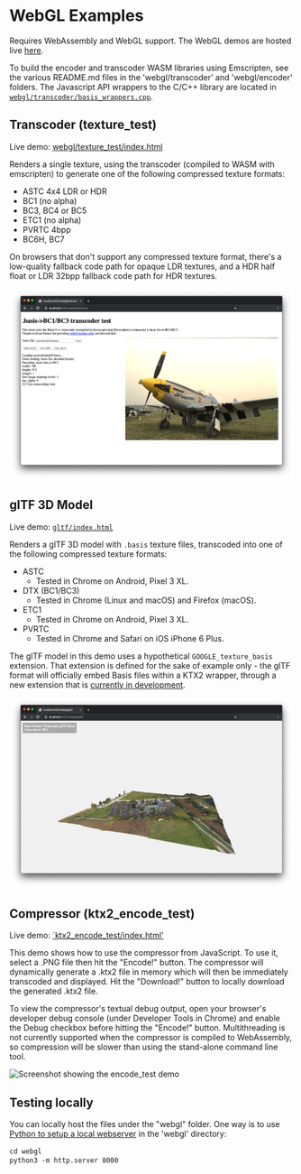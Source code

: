 # WebGL Examples

Requires WebAssembly and WebGL support. The WebGL demos are hosted live [here](https://subquantumtech.com/uastchdr2/).

To build the encoder and transcoder WASM libraries using Emscripten, see the various README.md files in the 'webgl/transcoder' and 'webgl/encoder' folders. The Javascript API wrappers to the C/C++ library are located in [`webgl/transcoder/basis_wrappers.cpp`](https://github.com/BinomialLLC/basis_universal/blob/master/webgl/transcoder/basis_wrappers.cpp).

## Transcoder (texture_test)

Live demo: [webgl/texture_test/index.html](https://subquantumtech.com/uastchdr2/texture_test/)

Renders a single texture, using the transcoder (compiled to WASM with emscripten) to generate one of the following compressed texture formats:

* ASTC 4x4 LDR or HDR
* BC1 (no alpha)
* BC3, BC4 or BC5
* ETC1 (no alpha)
* PVRTC 4bpp
* BC6H, BC7

On browsers that don't support any compressed texture format, there's a low-quality fallback code path for opaque LDR textures, and a HDR half float or LDR 32bpp fallback code path for HDR textures.

![Screenshot showing a basis texture rendered as a 2D image in a webpage.](texture_test/preview.png)

## glTF 3D Model

Live demo: [`gltf/index.html`](https://subquantumtech.com/uastchdr2/gltf/)

Renders a glTF 3D model with `.basis` texture files, transcoded into one of the following compressed texture formats:

* ASTC
  * Tested in Chrome on Android, Pixel 3 XL.
* DTX (BC1/BC3)
  * Tested in Chrome (Linux and macOS) and Firefox (macOS).
* ETC1
  * Tested in Chrome on Android, Pixel 3 XL.
* PVRTC
  * Tested in Chrome and Safari on iOS iPhone 6 Plus.

The glTF model in this demo uses a hypothetical `GOOGLE_texture_basis` extension. That extension is defined for the sake of example only - the glTF format will officially embed Basis files within a KTX2 wrapper, through a new
extension that is [currently in development](https://github.com/KhronosGroup/glTF/pull/1612).

![Screenshot showing a basis texture rendered as the base color texture for a 3D model in a webpage.](gltf/preview.png)

## Compressor (ktx2_encode_test)

Live demo: [`ktx2_encode_test/index.html'](https://subquantumtech.com/uastchdr2/ktx2_encode_test/)

This demo shows how to use the compressor from JavaScript. To use it, select a .PNG file then hit the "Encode!" button. The compressor will dynamically generate a .ktx2 file in memory which will then be immediately transcoded and displayed. Hit the "Download!" button to locally download the generated .ktx2 file. 

To view the compressor's textual debug output, open your browser's developer debug console (under Developer Tools in Chrome) and enable the Debug checkbox before hitting the "Encode!" button. Multithreading is not currently supported when the compressor is compiled to WebAssembly, so compression will be slower than using the stand-alone command line tool.

![Screenshot showing the encode_test demo](ktx2_encode_test/preview.png)

## Testing locally

You can locally host the files under the "webgl" folder. One way is to use [Python to setup a local webserver](https://pythonbasics.org/webserver/) in the 'webgl' directory:

```
cd webgl
python3 -m http.server 8000
```
